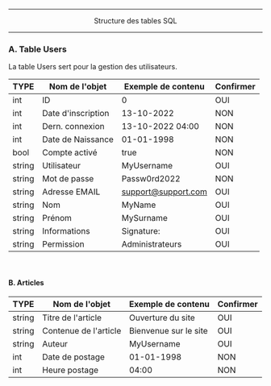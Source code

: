 -------------------------------------------------------------------------------------------------------------------------------------------------------------------------

<p align='center'> Structure des tables SQL </p>

-------------------------------------------------------------------------------------------------------------------------------------------------------------------------

### A. Table Users
La table Users sert pour la gestion des utilisateurs.

|  TYPE    | Nom de l'objet     | Exemple de contenu  | Confirmer |
| -------- | ------------------ | ------------------- | --------- |
| int      | ID                 | 0                   | OUI       |
| int      | Date d'inscription | 13-10-2022          | NON       |
| int      | Dern. connexion    | 13-10-2022 04:00    | NON       |
| int      | Date de Naissance  | 01-01-1998          | NON       |
| bool     | Compte activé      | true                | NON       |
| string   | Utilisateur        | MyUsername          | OUI       |
| string   | Mot de passe       | Passw0rd2022        | NON       |
| string   | Adresse EMAIL      | support@support.com | OUI       |
| string   | Nom                | MyName              | OUI       |
| string   | Prénom             | MySurname           | OUI       |
| string   | Informations       | Signature:          | OUI       |
| string   | Permission         | Administrateurs     | OUI       |

<br />

#### B. Articles

|  TYPE    | Nom de l'objet        | Exemple de contenu    | Confirmer |
| -------- | --------------------- | --------------------- | --------- |
| string   | Titre de l'article    | Ouverture du site     | OUI       |
| string   | Contenue de l'article | Bienvenue sur le site | OUI       |
| string   | Auteur                | MyUsername            | OUI       |
| int      | Date de postage       | 01-01-1998            | NON       |
| int      | Heure postage         | 04:00                 | NON       |
